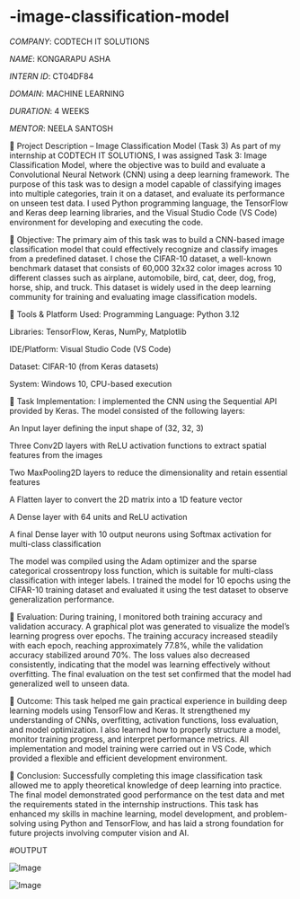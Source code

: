 # -image-classification-model

*COMPANY*: CODTECH IT SOLUTIONS

*NAME*: KONGARAPU ASHA 

*INTERN ID*: CT04DF84

*DOMAIN*: MACHINE LEARNING

*DURATION*: 4 WEEKS

*MENTOR*: NEELA SANTOSH

📌 Project Description – Image Classification Model (Task 3)
As part of my internship at CODTECH IT SOLUTIONS, I was assigned Task 3: Image Classification Model, where the objective was to build and evaluate a Convolutional Neural Network (CNN) using a deep learning framework. The purpose of this task was to design a model capable of classifying images into multiple categories, train it on a dataset, and evaluate its performance on unseen test data. I used Python programming language, the TensorFlow and Keras deep learning libraries, and the Visual Studio Code (VS Code) environment for developing and executing the code.

🔹 Objective:
The primary aim of this task was to build a CNN-based image classification model that could effectively recognize and classify images from a predefined dataset. I chose the CIFAR-10 dataset, a well-known benchmark dataset that consists of 60,000 32x32 color images across 10 different classes such as airplane, automobile, bird, cat, deer, dog, frog, horse, ship, and truck. This dataset is widely used in the deep learning community for training and evaluating image classification models.

🔹 Tools & Platform Used:
Programming Language: Python 3.12

Libraries: TensorFlow, Keras, NumPy, Matplotlib

IDE/Platform: Visual Studio Code (VS Code)

Dataset: CIFAR-10 (from Keras datasets)

System: Windows 10, CPU-based execution

🔹 Task Implementation:
I implemented the CNN using the Sequential API provided by Keras. The model consisted of the following layers:

An Input layer defining the input shape of (32, 32, 3)

Three Conv2D layers with ReLU activation functions to extract spatial features from the images

Two MaxPooling2D layers to reduce the dimensionality and retain essential features

A Flatten layer to convert the 2D matrix into a 1D feature vector

A Dense layer with 64 units and ReLU activation

A final Dense layer with 10 output neurons using Softmax activation for multi-class classification

The model was compiled using the Adam optimizer and the sparse categorical crossentropy loss function, which is suitable for multi-class classification with integer labels. I trained the model for 10 epochs using the CIFAR-10 training dataset and evaluated it using the test dataset to observe generalization performance.

🔹 Evaluation:
During training, I monitored both training accuracy and validation accuracy. A graphical plot was generated to visualize the model’s learning progress over epochs. The training accuracy increased steadily with each epoch, reaching approximately 77.8%, while the validation accuracy stabilized around 70%. The loss values also decreased consistently, indicating that the model was learning effectively without overfitting. The final evaluation on the test set confirmed that the model had generalized well to unseen data.

🔹 Outcome:
This task helped me gain practical experience in building deep learning models using TensorFlow and Keras. It strengthened my understanding of CNNs, overfitting, activation functions, loss evaluation, and model optimization. I also learned how to properly structure a model, monitor training progress, and interpret performance metrics. All implementation and model training were carried out in VS Code, which provided a flexible and efficient development environment.

🔹 Conclusion:
Successfully completing this image classification task allowed me to apply theoretical knowledge of deep learning into practice. The final model demonstrated good performance on the test data and met the requirements stated in the internship instructions. This task has enhanced my skills in machine learning, model development, and problem-solving using Python and TensorFlow, and has laid a strong foundation for future projects involving computer vision and AI.

#OUTPUT

![Image](https://github.com/user-attachments/assets/0a25ea68-ffac-48d0-8481-daa768d83732)

![Image](https://github.com/user-attachments/assets/eda57bfa-ea71-4ead-8975-59a4f73fb9a5)

